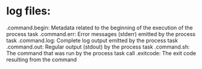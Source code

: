 
# log files:

.command.begin: Metadata related to the beginning of the execution of the process task
.command.err: Error messages (stderr) emitted by the process task
.command.log: Complete log output emitted by the process task
.command.out: Regular output (stdout) by the process task
.command.sh: The command that was run by the process task call
.exitcode: The exit code resulting from the command
